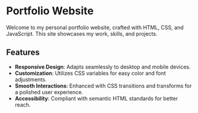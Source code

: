 # Portfolio Website

Welcome to my personal portfolio website, crafted with HTML, CSS, and JavaScript. This site showcases my work, skills, and projects.

## Features

- **Responsive Design**: Adapts seamlessly to desktop and mobile devices.
- **Customization**: Utilizes CSS variables for easy color and font adjustments.
- **Smooth Interactions**: Enhanced with CSS transitions and transforms for a polished user experience.
- **Accessibility**: Compliant with semantic HTML standards for better reach.
